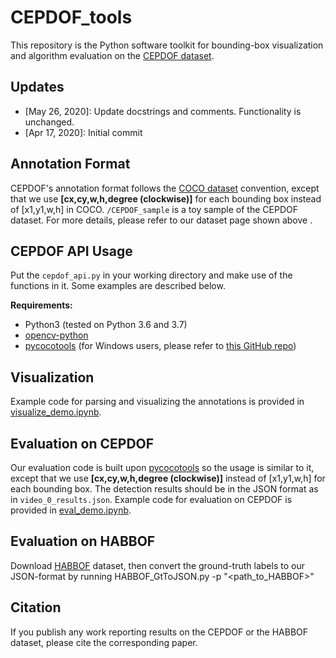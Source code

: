 # CEPDOF_tools
This repository is the Python software toolkit for bounding-box visualization and algorithm evaluation on the [CEPDOF dataset](http://vip.bu.edu/cepdof/).

## Updates
- [May 26, 2020]: Update docstrings and comments. Functionality is unchanged.
- [Apr 17, 2020]: Initial commit

## Annotation Format
CEPDOF's annotation format follows the [COCO dataset](http://cocodataset.org/#home) convention, except that we use **[cx,cy,w,h,degree (clockwise)]** for each bounding box instead of [x1,y1,w,h] in COCO. `/CEPDOF_sample` is a toy sample of the CEPDOF dataset. For more details, please refer to our dataset page shown above .

## CEPDOF API Usage
Put the `cepdof_api.py` in your working directory and make use of the functions in it. Some examples are described below.

**Requirements:**
- Python3 (tested on Python 3.6 and 3.7)
- [opencv-python](https://pypi.org/project/opencv-python/)
- [pycocotools](https://github.com/cocodataset/cocoapi) (for Windows users, please refer to [this GitHub repo](https://github.com/maycuatroi/pycocotools-window))

## Visualization
Example code for parsing and visualizing the annotations is provided in [visualize_demo.ipynb](https://github.com/duanzhiihao/CEPDOF_tools/blob/master/visualize_demo.ipynb).

## Evaluation on CEPDOF
Our evaluation code is built upon [pycocotools](https://github.com/cocodataset/cocoapi) so the usage is similar to it, except that we use **[cx,cy,w,h,degree (clockwise)]** instead of [x1,y1,w,h] for each bounding box. The detection results should be in the JSON format as in `video_0_results.json`. Example code for evaluation on CEPDOF is provided in [eval_demo.ipynb](https://github.com/duanzhiihao/CEPDOF_tools/blob/master/eval_demo.ipynb). 

## Evaluation on HABBOF
Download [HABBOF](https://vip.bu.edu/habbof/) dataset, then convert the ground-truth labels to our JSON-format by running HABBOF_GtToJSON.py -p "<path_to_HABBOF>"

## Citation
If you publish any work reporting results on the CEPDOF or the HABBOF dataset, please cite the corresponding paper.
